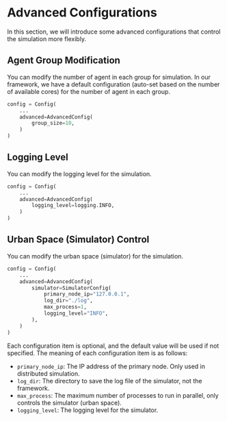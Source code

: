 # Advanced Configurations

In this section, we will introduce some advanced configurations that control the simulation more flexibly.

## Agent Group Modification

You can modify the number of agent in each group for simulation. In our framework, we have a default configuration (auto-set based on the number of available cores) for the number of agent in each group.

```python
config = Config(
    ...
    advanced=AdvancedConfig(
        group_size=10,
    )
)
```

## Logging Level

You can modify the logging level for the simulation.

```python
config = Config(
    ...
    advanced=AdvancedConfig(
        logging_level=logging.INFO,
    )
)
```

## Urban Space (Simulator) Control

You can modify the urban space (simulator) for the simulation.

```python
config = Config(
    ...
    advanced=AdvancedConfig(
        simulator=SimulatorConfig(
            primary_node_ip="127.0.0.1",
            log_dir="./log",
            max_process=1,
            logging_level="INFO",
        ), 
    )
)
```

Each configuration item is optional, and the default value will be used if not specified.
The meaning of each configuration item is as follows:
- `primary_node_ip`: The IP address of the primary node. Only used in distributed simulation.
- `log_dir`: The directory to save the log file of the simulator, not the framework.
- `max_process`: The maximum number of processes to run in parallel, only controls the simulator (urban space).
- `logging_level`: The logging level for the simulator.
